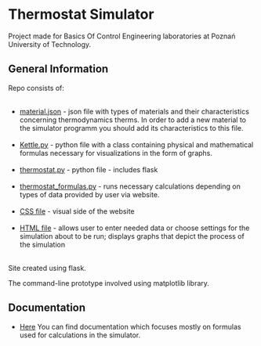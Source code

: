 # Thermostat Simulator

Project made for Basics Of Control Engineering laboratories at Poznań University of Technology.

## General Information

Repo consists of: <br /><br />
   * [material.json](material.json) - json file with types of materials and their characteristics concerning thermodynamics therms.
   In order to add a new material to the simulator programm you should add its characteristics to this file.<br /> <br />
   * [Kettle.py](Kettle.py) - python file with a class containing physical and mathematical formulas necessary for visualizations in the form of graphs. <br /> <br />
   * [thermostat.py](thermostat.py) - python file - includes flask <br /> <br />
   * [thermostat_formulas.py](thermostat_formulas.py) - runs necessary calculations depending on types of data provided by user via website. <br /> <br />
   * [CSS file](static) - visual side of the website <br /> <br />
   * [HTML file](html_files) - allows user to enter needed data or choose settings for the simulation about to be run; displays graphs that depict the process of the simulation <br /> <br />

Site created using flask.

The command-line prototype involved using matplotlib library.

## Documentation

* [Here](documentation.pdf) You can find documentation which focuses mostly on formulas used for calculations in the simulator. 
